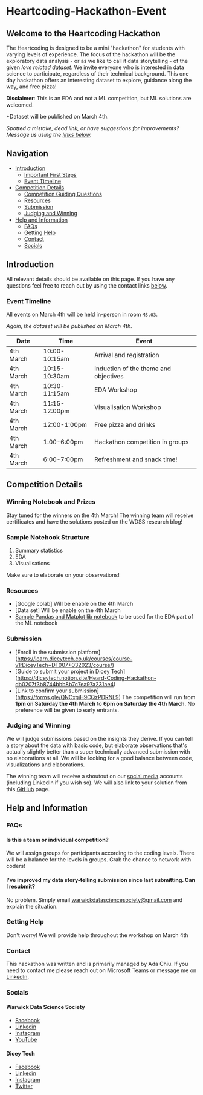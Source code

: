 # Heartcoding-Hackathon-Event

## Welcome to the Heartcoding Hackathon

The Heartcoding is designed to be a mini "hackathon" for students with varying levels of experience. The focus of the hackathon will be the exploratory data analysis - or as we like to call it data storytelling - of the given *love related dataset*. We invite everyone who is interested in data science to participate, regardless of their technical background. This one day hackathon offers an interesting dataset to explore, guidance along the way, and free pizza!

**Disclaimer**: This is an EDA and not a ML competition, but ML solutions are welcomed.

*Dataset will be published on March 4th.

*Spotted a mistake, dead link, or have suggestions for improvements? Message us using the [links below](#contact).*

## Navigation

* [Introduction](#introduction)
  * [Important First Steps](#important-first-steps)
  * [Event Timeline](#event-timeline)
* [Competition Details](#competition-details)
  * [Competition Guiding Questions](#Competition-Guiding-Questions)
  * [Resources](#resources)
  * [Submission](#submission)
  * [Judging and Winning](#Judging-and-Winning)
* [Help and Information](#help-and-information)
  * [FAQs](#faqs)
  * [Getting Help](#getting-help)
  * [Contact](#contact)
  * [Socials](#socials)

## Introduction

All relevant details should be available on this page. If you have any questions feel free to reach out by using the contact links [below](#contact).

### Event Timeline

All events on March 4th will be held in-person in room `MS.03`.

*Again, the dataset will be published on March 4th.*

| Date      | Time          | Event                                         |
|-----------|---------------|-----------------------------------------------|
| 4th March | 10:00-10:15am | Arrival and registration                      |
| 4th March | 10:15-10:30am | Induction of the theme and objectives         |
| 4th March | 10:30-11:15am | EDA Workshop                                  |
| 4th March | 11:15-12:00pm | Visualisation Workshop                        |
| 4th March | 12:00-1:00pm  | Free pizza and drinks                         |
| 4th March | 1:00-6:00pm   | Hackathon competition in groups               |
| 4th March | 6:00-7:00pm   | Refreshment and snack time!                   |

## Competition Details

### Winning Notebook and Prizes

Stay tuned for the winners on the 4th March! The winning team will receive certificates and have the solutions posted on the WDSS research blog! 

### Sample Notebook Structure

1. Summary statistics
2. EDA
3. Visualisations

Make sure to elaborate on your observations!

### Resources

- [Google colab] Will be enable on the 4th March
- [Data set] Will be enable on the 4th March
- [Sample Pandas and Matplot lib notebook](https://colab.research.google.com/drive/161cr-98PaHsSW_-BuURWwAo4eYXWHy33?usp=sharing) to be used for the EDA part of the ML notebook

### Submission
- [Enroll in the submission platform] (https://learn.diceytech.co.uk/courses/course-v1:DiceyTech+DT007+032023/course/)
- [Guide to submit your project in Dicey Tech] (https://diceytech.notion.site/Heard-Coding-Hackathon-db0207f3b8744bbb8b7c7ea97a231ae4)
- [Link to confirm your submission] (https://forms.gle/QNCxgjH9CQzPDRNL9)
The competition will run from **1pm on Saturday the 4th March** to **6pm on Saturday the 4th March**. No preference will be given to early entrants.

### Judging and Winning

We will judge submissions based on the insights they derive. If you can tell a story about the data with basic code, but elaborate observations that's actually slightly better than a super technically advanced submission with no elaborations at all. We will be looking for a good balance between code, visualizations and elaborations.

The winning team will receive a shoutout on our [social media](#contact) accounts (including LinkedIn if you wish so). We will also link to your solution from this [GitHub](https://github.com/warwickdatasciencesociety) page.

## Help and Information

### FAQs

#### Is this a team or individual competition?

We will assign groups for participants according to the coding levels. There will be a balance for the levels in groups. Grab the chance to network with coders!

#### I've improved my data story-telling submission since last submitting. Can I resubmit?

No problem. Simply email [warwickdatasciencesociety@gmail.com](mailto:warwickdatasciencesociety@gmail.com) and explain the situation.

### Getting Help

Don't worry! We will provide help throughout the workshop on March 4th

### Contact

This hackathon was written and is primarily managed by Ada Chiu. If you need to contact me please reach out on Microsoft Teams or message me on [LinkedIn](https://www.linkedin.com/in/ada-chiu-4a1252196).

### Socials

#### Warwick Data Science Society

- [Facebook](https://link.wdss.io/facebook)
- [Linkedin](https://link.wdss.io/linkedin)
- [Instagram](https://www.instagram.com/warwickdatasciencesociety/?hl=en)
- [YouTube](https://link.wdss.io/youtube)

#### Dicey Tech

- [Facebook](https://www.facebook.com/diceytech)
- [Linkedin](https://www.linkedin.com/company/diceytech/)
- [Instagram](https://www.instagram.com/diceytech/)
- [Twitter](https://twitter.com/diceytech)
